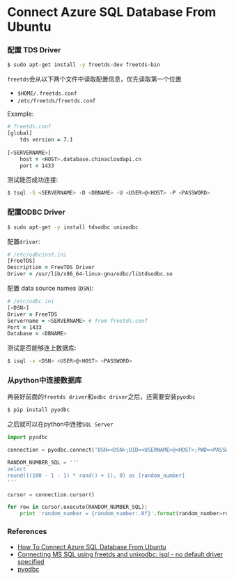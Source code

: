 # Connect Azure SQL Database From Ubuntu

### 配置 TDS Driver

```zsh
$ sudo apt-get install -y freetds-dev freetds-bin
```

`freetds`会从以下两个文件中读取配置信息，优先读取第一个位置

- `$HOME/.freetds.conf`
- `/etc/freetds/freetds.conf`

Example:

```zsh
# freetds.conf
[global]
    tds version = 7.1
    
[<SERVERNAME>]
    host = <HOST>.database.chinacloudapi.cn
    port = 1433
```

测试能否成功连接:

```zsh
$ tsql -S <SERVERNAME> -D <DBNAME> -U <USER>@<HOST> -P <PASSWORD>
```

### 配置ODBC Driver

```zsh
$ sudo apt-get -y install tdsodbc unixodbc
```

配置`driver`:

```zsh
# /etc/odbcinst.ini
[FreeTDS]
Description = FreeTDS Driver
Driver = /usr/lib/x86_64-linux-gnu/odbc/libtdsodbc.so
```

配置 data source names (`DSN`):

```zsh
# /etc/odbc.ini
[<DSN>]
Driver = FreeTDS
Servername = <SERVERNAME> # from freetds.conf
Port = 1433
Database = <DBNAME>
```

测试是否能够连上数据库:

```zsh
$ isql -v <DSN> <USER>@<HOST> <PASSWORD>
```

### 从python中连接数据库

再装好前面的`freetds driver`和`odbc driver`之后，还需要安装`pyodbc`

```zsh
$ pip install pyodbc
```

之后就可以在python中连接`SQL Server`

```python
import pyodbc

connection = pyodbc.connect('DSN=<DSN>;UID=<USERNAME>@<HOST>;PWD=<PASSWORD>')

RANDOM_NUMBER_SQL = '''
select
round(((100 - 1 - 1) * rand() + 1), 0) as [random_number]
'''

cursor = connection.cursor()

for row in cursor.execute(RANDOM_NUMBER_SQL):
    print 'random_number = {random_number:.0f}'.format(random_number=row.random_number) 
```

### References

- [How To Connect Azure SQL Database From Ubuntu](https://bitbucket.org/janihur/devoops/wiki/How%20To%20Connect%20Azure%20SQL%20Database%20From%20Ubuntu)
- [Connecting MS SQL using freetds and unixodbc: isql - no default driver specified](https://askubuntu.com/questions/167491/connecting-ms-sql-using-freetds-and-unixodbc-isql-no-default-driver-specified)
- [pyodbc](https://mkleehammer.github.io/pyodbc/)